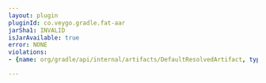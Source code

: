 ```yaml
---
layout: plugin
pluginId: co.veygo.gradle.fat-aar
jarSha1: INVALID
isJarAvailable: true
error: NONE
violations:
- {name: org/gradle/api/internal/artifacts/DefaultResolvedArtifact, type: internal-api-usage}

---
```

